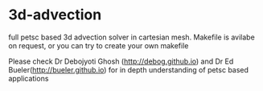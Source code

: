 # 3d-advection
full petsc based 3d advection solver in cartesian mesh. Makefile is avilabe on request, or you can try to create your own makefile

Please check Dr Debojyoti Ghosh (http://debog.github.io) and Dr Ed Bueler(http://bueler.github.io) for in depth understanding of petsc based applications
